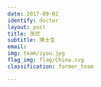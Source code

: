 ```yaml
---
date: 2017-09-02
identify: doctor
layout: post
title: 张优
subtitle: 博士生
email:
img: team/zyou.jpg
flag_img: flag/China.svg
classification: former_team

---
```

